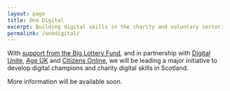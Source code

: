 ```yaml
---
layout: page
title: One Digital
excerpt: Building digital skills in the charity and voluntary sector.
permalink: /onedigital/
---
```


With [support from the Big Lottery Fund](https://www.biglotteryfund.org.uk/global-content/press-releases/uk-wide/090915_uk_digital-skills), and in partnership with [Digital Unite](http://digitalunite.com/), [Age UK](http://www.ageuk.org.uk/) and [Citizens Online](http://www.citizensonline.org.uk/), we will be leading a major initiative to develop digital champions and charity digital skills in Scotland.

More information will be available soon.